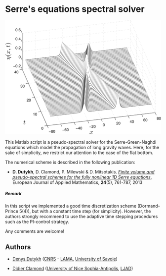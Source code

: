 Serre's equations spectral solver
================

![Head-on collision](/pics/SerreHeadOn.jpg)

This Matlab script is a pseudo-spectral solver for the Serre-Green-Naghdi equations which model the propagation of long gravity waves. Here, for the sake of simplicity, we restrict our attention to the case of the flat bottom.

The numerical scheme is described in the following publication:

* **D. Dutykh**, D. Clamond, P. Milewski & D. Mitsotakis. [*Finite volume and pseudo-spectral schemes for the fully nonlinear 1D Serre equations*](http://hal.archives-ouvertes.fr/hal-00587994/), European Journal of Applied Mathematics, **24**(5), 761-787, 2013

##### Remark

In this script we implemented a good time discretization scheme (Dormand-Prince 5(4)), but with a constant time step (for simplicity). However, the authors strongly recommend to use the adaptive time stepping procedures such as the PI-control strategy.

Any comments are welcome!

## Authors

* [Denys Dutykh](http://www.denys-dutykh.com/) ([CNRS](http://www.cnrs.fr/insmi/) - [LAMA](http://lama.univ-savoie.fr/index.php), [University of Savoie](http://www.univ-savoie.fr/))

* [Didier Clamond](http://math.unice.fr/~didierc/) ([University of Nice Sophia-Antipolis](http://unice.fr/), [LJAD](http://math.unice.fr/))